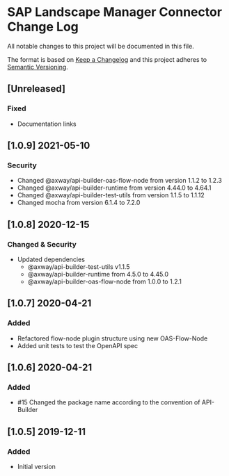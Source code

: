 # SAP Landscape Manager Connector Change Log
All notable changes to this project will be documented in this file.

The format is based on [Keep a Changelog](http://keepachangelog.com/)
and this project adheres to [Semantic Versioning](http://semver.org/).

## [Unreleased] 
### Fixed
- Documentation links

## [1.0.9] 2021-05-10
### Security
- Changed @axway/api-builder-oas-flow-node from version 1.1.2 to 1.2.3
- Changed @axway/api-builder-runtime from version 4.44.0 to 4.64.1
- Changed @axway/api-builder-test-utils from version 1.1.5 to 1.1.12
- Changed mocha from version 6.1.4 to 7.2.0

## [1.0.8] 2020-12-15
### Changed & Security
- Updated dependencies
    - @axway/api-builder-test-utils v1.1.5
    - @axway/api-builder-runtime from 4.5.0 to 4.45.0
    - @axway/api-builder-oas-flow-node from 1.0.0 to 1.2.1

## [1.0.7] 2020-04-21
### Added
- Refactored flow-node plugin structure using new OAS-Flow-Node
- Added unit tests to test the OpenAPI spec

## [1.0.6] 2020-04-21
### Added
- #15 Changed the package name according to the convention of API-Builder

## [1.0.5] 2019-12-11
### Added
- Initial version
